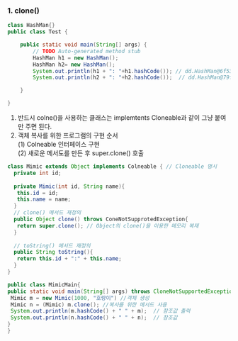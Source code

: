 ### 1. clone()
```java
class HashMan{}
public class Test {

	public static void main(String[] args) {
		// TODO Auto-generated method stub
		HashMan h1 = new HashMan();
		HashMan h2= new HashMan();
		System.out.println(h1 + ": "+h1.hashCode()); // dd.HashMan@6f539caf: 1867750575
		System.out.println(h2 + ": "+h2.hashCode());  // dd.HashMan@79fc0f2f: 2046562095

	}

}
```   
1. 반드시 colne()을 사용하는 클래스는 implemtents Cloneable과 같이 그냥 붙여만 주면 된다.  
2. 객체 복사를 위한 프로그램의 구현 순서  
  (1) Colneable 인터페이스 구현  
  (2) 새로운 메서도를 만든 후 super.clone() 호출  
  ```java
  class Mimic extends Object implements Colneable { // Cloneable 명시
  	private int id;
	
	private Mimic(int id, String name){
 	 this.id = id; 
	 this.name = name;
	}
	// clone() 메서드 재정의
	public Object clone() throws ConeNotSupprotedException{
	 return super.clone(); // Object의 clone()을 이용한 메모리 복제
	}
	
	// toString() 메서드 재정의
	public String toString(){
	 return this.id + ":" + this.name;
	}
 }
 
 public class MimicMain{
  public static void main(String[] args) throws CloneNotSupportedException {
   Mimic m = new Mimic(1000, "호랑이") //객체 생성
   Mimic n = (Mimic) m.clone(); //복사를 위한 메서드 사용
   System.out.println(m.hashCode() + " " + m);  // 참조값 출력
   System.out.println(n.hashCode() + " " + n);  // 참조값 
  }
 }
  ```
